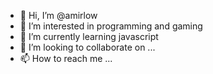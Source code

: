 - 👋 Hi, I’m @amirlow
- 👀 I’m interested in programming and gaming
- 🌱 I’m currently learning javascript
- 💞️ I’m looking to collaborate on ...
- 📫 How to reach me ...

<!---
amirlow/amirlow is a ✨ special ✨ repository because its `README.md` (this file) appears on your GitHub profile.
You can click the Preview link to take a look at your changes.
--->

